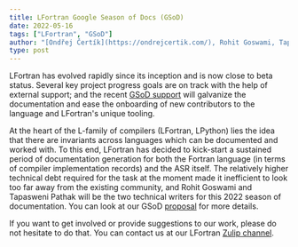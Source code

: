 ```yaml
---
title: LFortran Google Season of Docs (GSoD)
date: 2022-05-16
tags: ["LFortran", "GSoD"]
author: "[Ondřej Čertík](https://ondrejcertik.com/), Rohit Goswami, Tapasweni Pathak"
type: post
---
```


LFortran has evolved rapidly since its inception and is now close to beta
status. Several key project progress goals are on track with the help of
external support; and the recent [GSoD support] will galvanize the documentation
and ease the onboarding of new contributors to the language and LFortran's
unique tooling.

At the heart of the L-family of compilers (LFortran, LPython)
lies the idea that there are invariants across languages which can be
documented and worked with. To this end, LFortran has decided to kick-start a
sustained period of documentation generation for both the Fortran language (in
terms of compiler implementation records) and the ASR itself. The relatively
higher technical debt required for the task at the moment made it inefficient
to look too far away from the existing community, and Rohit Goswami and
Tapasweni Pathak will be the two technical writers for this 2022 season of
documentation. You can look at our GSoD [proposal] for more details.

If you want to get involved or provide suggestions to our work, please do not
hesitate to do that. You can contact us at our LFortran [Zulip channel].


[GSoD support]: https://opensource.googleblog.com/2022/04/season-of-docs-announces-participating-organizations-for-2022.html
[proposal]: https://gitlab.com/lfortran/lfortran/-/wikis/GSoD%20Proposal%202022%20-%20LFortran%20Compiler%20Developer%20Documentation
[Zulip channel]: https://lfortran.zulipchat.com/
